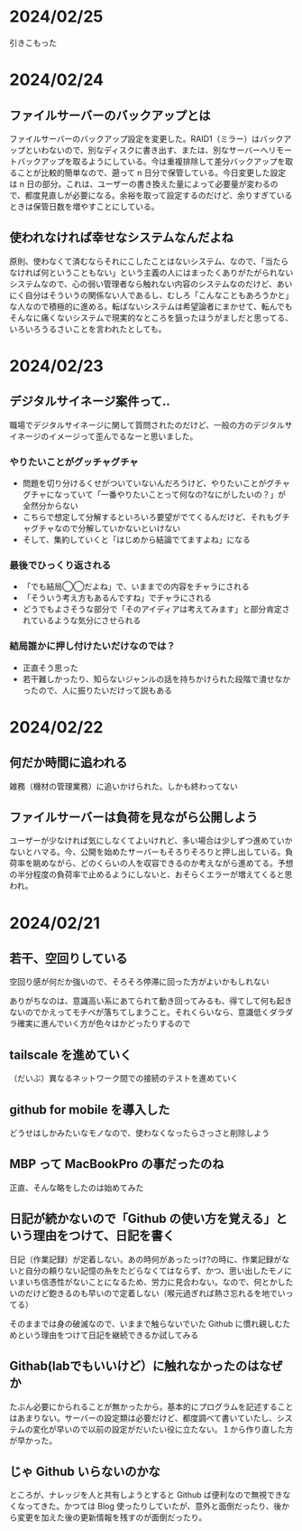 # 2024/02/25
引きこもった
# 2024/02/24
## ファイルサーバーのバックアップとは
ファイルサーバーのバックアップ設定を変更した。RAID1（ミラー）はバックアップといわないので、別なディスクに書き出す、または、別なサーバーへリモートバックアップを取るようにしている。今は重複排除して差分バックアップを取ることが比較的簡単なので、遡って n 日分で保管している。今日変更した設定は n 日の部分。これは、ユーザーの書き換えた量によって必要量が変わるので、都度見直しが必要になる。余裕を取って設定するのだけど、余りすぎているときは保管日数を増やすことにしている。

## 使われなければ幸せなシステムなんだよね
原則、使わなくて済むならそれにこしたことはないシステム、なので、「当たらなければ何ということもない」という主義の人にはまったくありがたがられないシステムなので、心の弱い管理者なら触れない内容のシステムなのだけど、あいにく自分はそういうの関係ない人であるし、むしろ「こんなこともあろうかと」な人なので積極的に進める。転ばないシステムは希望論者にまかせて、転んでもそんなに痛くないシステムで現実的なところを狙ったほうがましだと思ってる、いろいろうるさいことを言われたとしても。
# 2024/02/23
## デジタルサイネージ案件って..
職場でデジタルサイネージに関して質問されたのだけど、一般の方のデジタルサイネージのイメージって歪んでるなーと思いました。
### やりたいことがグッチャグチャ
- 問題を切り分けるくせがついていないんだろうけど、やりたいことがグチャグチャになっていて「一番やりたいことって何なの?なにがしたいの？」が全然分からない
- こちらで想定して分解するといろいろ要望がでてくるんだけど、それもグチャグチャなので分解していかないといけない
- そして、集約していくと「はじめから結論でてますよね」になる
### 最後でひっくり返される
- 「でも結局◯◯だよね」で、いままでの内容をチャラにされる
- 「そういう考え方もあるんですね」でチャラにされる
- どうでもよさそうな部分で「そのアイディアは考えてみます」と部分肯定されているような気分にさせられる
### 結局誰かに押し付けたいだけなのでは？
- 正直そう思った
- 若干難しかったり、知らないジャンルの話を持ちかけられた段階で潰せなかったので、人に振りたいだけって説もある

# 2024/02/22
## 何だか時間に追われる
雑務（機材の管理業務）に追いかけられた。しかも終わってない

## ファイルサーバーは負荷を見ながら公開しよう
ユーザーが少なければ気にしなくてよいけれど、多い場合は少しずつ進めていかないとハマる。今、公開を始めたサーバーもそろりそろりと押し出している。負荷率を眺めながら、どのくらいの人を収容できるのか考えながら進めてる。予想の半分程度の負荷率で止めるようにしないと、おそらくエラーが増えてくると思われ。

# 2024/02/21
## 若干、空回りしている
空回り感が何だか強いので、そろそろ停滞に回った方がよいかもしれない

ありがちなのは、意識高い系にあてられて動き回ってみるも、得てして何も起きないのでかえってモチベが落ちてしまうこと。それくらいなら、意識低くダラダラ確実に進んでいく方が色々はかどったりするので
## tailscale を進めていく
（だいぶ）異なるネットワーク間での接続のテストを進めていく

## github for mobile を導入した
どうせはしかみたいなモノなので、使わなくなったらさっさと削除しよう

## MBP って MacBookPro の事だったのね
正直、そんな略をしたのは始めてみた

## 日記が続かないので「Github の使い方を覚える」という理由をつけて、日記を書く

日記（作業記録）が定着しない。あの時何があったっけ?の時に、作業記録がないと自分の頼りない記憶の糸をたどらなくてはならず、かつ、思い出したモノにいまいち信憑性がないことになるため、労力に見合わない。なので、何とかしたいのだけど飽きるのも早いので定着しない（喉元過ぎれば熱さ忘れるを地でいってる）

そのままでは身の破滅なので、いままで触らないでいた Github に慣れ親しむためという理由をつけて日記を継続できるか試してみる

## Githab(labでもいいけど）に触れなかったのはなぜか

たぶん必要にかられることが無かったから。基本的にプログラムを記述することはあまりない。サーバーの設定類は必要だけど、都度調べて書いていたし、システムの変化が早いので以前の設定がだいたい役に立たない。１から作り直した方が早かった。

## じゃ Github いらないのかな

ところが、ナレッジを人と共有しようとすると Github ば便利なので無視できなくなってきた。かつては Blog 使ったりしていたが、意外と面倒だったり、後から変更を加えた後の更新情報を残すのが面倒だったり。
